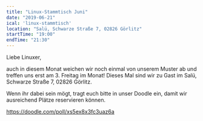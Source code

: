 ```yaml
---
title: "Linux-Stammtisch Juni"
date: "2019-06-21"
ical: 'linux-stammtisch'
location: "Salü, Schwarze Straße 7, 02826 Görlitz"
startTime: "19:00"
endTime: "21:30"
---
```


Liebe Linuxer,

auch in diesem Monat weichen wir noch einmal von unserem Muster ab und treffen uns erst am 3. Freitag im Monat! 
Dieses Mal sind wir zu Gast im Salü, Schwarze Straße 7, 02826 Görlitz.

Wenn ihr dabei sein mögt, tragt euch bitte in unser Doodle ein, damit wir ausreichend Plätze reservieren können.

https://doodle.com/poll/xs5ex8x3fc3uaz6a
